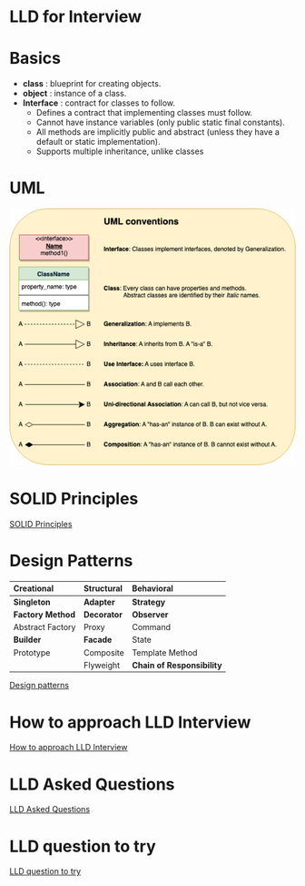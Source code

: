# LLD for Interview

# Basics

- **class** : blueprint for creating objects.
- **object** : instance of a class.
- **Interface** :  contract for classes to follow.
    - Defines a contract that implementing classes must follow.
    - Cannot have instance variables (only public static final constants).
    - All methods are implicitly public and abstract (unless they have a default or static implementation).
    - Supports multiple inheritance, unlike classes

# UML 
![alt text](../../static/LLD/uml.png)

# SOLID Principles
[ SOLID Principles](1_SOLID_Principles_CheatSheet.md)

# Design Patterns 

| Creational         | Structural | Behavioral              |
| :----------------- | :--------- | :---------------------- |
| **Singleton**      | **Adapter**    | **Strategy**            |
| **Factory Method** | **Decorator**  | **Observer**            |
| Abstract Factory   | Proxy      | Command                 |
| **Builder**        | **Facade**     | State                   |
| Prototype          | Composite  | Template Method         |
|                    | Flyweight  | **Chain of Responsibility** |

[ Design patterns ](2_Design_Pattern.md)

# How to approach LLD Interview
[ How to approach LLD Interview](3_LLD_how_to_approach_interview.md)

# LLD Asked Questions
[ LLD Asked Questions](5_LLD_and_HLD_asked_questions.md)

# LLD question to try
[ LLD question to try](4_LLD_questions_to_try.md)




